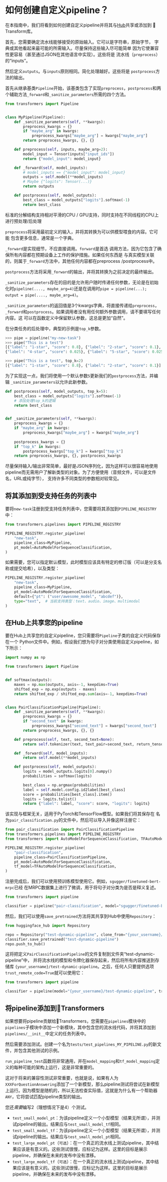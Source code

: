 <!--版权所有2020年The HuggingFace团队。 保留所有权利。

根据Apache许可证，版本2.0（“许可”）授权;除非您遵守许可，否则您不得使用此文件
许可证。 您可以在以下位置获取许可的副本

http://www.apache.org/licenses/LICENSE-2.0

除非适用法律要求或书面同意，否则在许可下分发的软件是根据
“原样” BASIS，不附带任何形式的保证或条件，无论是明示的还是暗示的。有关许可的条件

⚠️请注意，此文件采用Markdown格式，但包含专用于doc-builder（类似于MDX）的特定语法，可能无法

在您的Markdown查看器中正确渲染。-->

# 如何创建自定义pipeline？

在本指南中，我们将看到如何创建自定义pipeline并将其与[Hub](hf.co/models)共享或添加到
🤗 Transform库。

首先，您需要确定流水线能够接受的原始输入。它可以是字符串，原始字节，
字典或其他看起来最可能的所需输入。尽量保持这些输入尽可能简单
因为它使兼容性更容易（甚至通过JSON在其他语言中实现）。这些将是
流水线（`preprocess`）的“inputs”。

然后定义`outputs`。与`inputs`原则相同。简化处理越好。这些将是
`postprocess`方法的输出。

首先从继承基类`Pipeline`开始，该基类包含了实现`preprocess`，`postprocess`和两个辅助方法`_forward`和`_sanitize_parameters`所需的四个方法。

```Python
from transformers import Pipeline


class MyPipeline(Pipeline):
    def _sanitize_parameters(self, **kwargs):
        preprocess_kwargs = {}
        if "maybe_arg" in kwargs:
            preprocess_kwargs["maybe_arg"] = kwargs["maybe_arg"]
        return preprocess_kwargs, {}, {}

    def preprocess(self, inputs, maybe_arg=2):
        model_input = Tensor(inputs["input_ids"])
        return {"model_input": model_input}

    def _forward(self, model_inputs):
        # model_inputs == {"model_input": model_input}
        outputs = self.model(**model_inputs)
        # Maybe {"logits": Tensor(...)}
        return outputs

    def postprocess(self, model_outputs):
        best_class = model_outputs["logits"].softmax(-1)
        return best_class
```

标准的分解结构支持相对平滑的CPU / GPU支持，同时支持在不同线程的CPU上进行预处理/后处理

`preprocess`将采用最初定义的输入，并将其转换为可以供模型喂食的内容。它可能
包含更多信息，通常是一个字典。

`_forward`是实现细节，不应直接调用。`forward`是首选
调用方法，因为它包含了确保所有内容都在预期设备上工作的保护措施。如果任何东西是
与真实模型关联的，则属于`_forward`方法中，其他任何内容都在preprocess /postprocess中。

`postprocess`方法将采用`_forward`的输出，并将其转换为之前决定的最终输出。

`_sanitize_parameters`存在的目的是允许用户随时传递任何参数，无论是在初始化时`pipeline(...., maybe_arg=4)`还是在调用时`pipe = pipeline(...); output = pipe(...., maybe_arg=4)`。

`_sanitize_parameters`的返回值是3个kwargs字典，将直接传递给`preprocess`，`_forward`和`postprocess`。如果调用者没有用任何额外参数调用，请不要填写任何内容。这
可以在函数定义中保留默认参数，这总是更加“自然”。

在分类任务的后处理中，典型的示例是`top_k`参数。

```python
>>> pipe = pipeline("my-new-task")
>>> pipe("This is a test")
[{"label": "1-star", "score": 0.8}, {"label": "2-star", "score": 0.1}, {"label": "3-star", "score": 0.05}
{"label": "4-star", "score": 0.025}, {"label": "5-star", "score": 0.025}]

>>> pipe("This is a test", top_k=2)
[{"label": "1-star", "score": 0.8}, {"label": "2-star", "score": 0.1}]
```

为了实现这一点，我们将使用一个默认参数`5`更新我们的`postprocess`方法，并编辑
`_sanitize_parameters`以允许此新参数。

```python
def postprocess(self, model_outputs, top_k=5):
    best_class = model_outputs["logits"].softmax(-1)
    # 添加处理top_k的逻辑
    return best_class


def _sanitize_parameters(self, **kwargs):
    preprocess_kwargs = {}
    if "maybe_arg" in kwargs:
        preprocess_kwargs["maybe_arg"] = kwargs["maybe_arg"]
    
    postprocess_kwargs = {}
    if "top_k" in kwargs:
        postprocess_kwargs["top_k"] = kwargs["top_k"]
    return preprocess_kwargs, {}, postprocess_kwargs
```

尽量保持输入/输出非常简单，最好是JSON序列化，因为这样可以很容易地使用pipeline而无需用户了解新类型的对象。为了方便使用（音频文件，可以是文件名，URL或纯字节），
支持许多不同类型的参数相对较常见。



## 将其添加到受支持任务的列表中

要将`new-task`注册到受支持任务列表中，您需要将其添加到`PIPELINE_REGISTRY`中：

```python
from transformers.pipelines import PIPELINE_REGISTRY

PIPELINE_REGISTRY.register_pipeline(
    "new-task",
    pipeline_class=MyPipeline,
    pt_model=AutoModelForSequenceClassification,
)
```

如果需要，您可以指定默认模型，此时模型应该具有特定的修订版（可以是分支名称或提交哈希），以及类型：

```python
PIPELINE_REGISTRY.register_pipeline(
    "new-task",
    pipeline_class=MyPipeline,
    pt_model=AutoModelForSequenceClassification,
    default={"pt": ("user/awesome_model", "abcdef")},
    type="text",  # 当前支持类型：text、audio、image、multimodal
)
```

## 在Hub上共享您的pipeline

要在Hub上共享您的自定义pipeline，您只需要将`Pipeline`子类的自定义代码保存在一个
Python文件中。例如，假设我们想为句子对分类使用自定义pipeline，如下所示：

```py
import numpy as np

from transformers import Pipeline


def softmax(outputs):
    maxes = np.max(outputs, axis=-1, keepdims=True)
    shifted_exp = np.exp(outputs - maxes)
    return shifted_exp / shifted_exp.sum(axis=-1, keepdims=True)


class PairClassificationPipeline(Pipeline):
    def _sanitize_parameters(self, **kwargs):
        preprocess_kwargs = {}
        if "second_text" in kwargs:
            preprocess_kwargs["second_text"] = kwargs["second_text"]
        return preprocess_kwargs, {}, {}

    def preprocess(self, text, second_text=None):
        return self.tokenizer(text, text_pair=second_text, return_tensors=self.framework)

    def _forward(self, model_inputs):
        return self.model(**model_inputs)

    def postprocess(self, model_outputs):
        logits = model_outputs.logits[0].numpy()
        probabilities = softmax(logits)

        best_class = np.argmax(probabilities)
        label = self.model.config.id2label[best_class]
        score = probabilities[best_class].item()
        logits = logits.tolist()
        return {"label": label, "score": score, "logits": logits}
```

该实现与框架无关，适用于PyTorch和TensorFlow模型。如果我们将其保存在
名为`pair_classification.py`的文件中，然后可以导入并像这样注册它：

```py
from pair_classification import PairClassificationPipeline
from transformers.pipelines import PIPELINE_REGISTRY
from transformers import AutoModelForSequenceClassification, TFAutoModelForSequenceClassification

PIPELINE_REGISTRY.register_pipeline(
    "pair-classification",
    pipeline_class=PairClassificationPipeline,
    pt_model=AutoModelForSequenceClassification,
    tf_model=TFAutoModelForSequenceClassification,
)
```

注册完成后，我们可以使用预训练模型使用它。例如，`sgugger/finetuned-bert-mrpc`已经
在MRPC数据集上进行了微调，用于将句子对分类为是否是释义复述。

```py
from transformers import pipeline

classifier = pipeline("pair-classification", model="sgugger/finetuned-bert-mrpc")
```

然后，我们可以使用`save_pretrained`方法将其共享到Hub中使用`Repository`：

```py
from huggingface_hub import Repository

repo = Repository("test-dynamic-pipeline", clone_from="{your_username}/test-dynamic-pipeline")
classifier.save_pretrained("test-dynamic-pipeline")
repo.push_to_hub()
```

这将把定义`PairClassificationPipeline`的文件复制到文件夹“test-dynamic-pipeline”中，
并将流水线的模型和令牌化器保存起来，然后将所有内容推送到存储库
`{your_username}/test-dynamic-pipeline`。之后，任何人只要提供选项`trust_remote_code=True`就可以使用它：

```py
from transformers import pipeline

classifier = pipeline(model="{your_username}/test-dynamic-pipeline", trust_remote_code=True)
```

## 将pipeline添加到🤗Transformers

如果想要将pipeline贡献给🤗Transformers，您需要在`pipelines`模块中的`pipelines`子模块中添加一个新模块，其中包含您的流水线代码，并将其添加到`pipelines/__init__`中定义的任务列表中。

然后需要添加测试。创建一个名为`tests/test_pipelines_MY_PIPELINE.py`的新文件，并包含其他测试的示例。

`run_pipeline_test`函数将非常通用，并在`model_mapping`和`tf_model_mapping`定义的每种可能的架构上运行，这是非常重要的。

这对于将来的兼容性测试非常重要，也就是说，如果有人为
`XXXForQuestionAnswering`添加了一个新模型，那么pipeline测试将尝试在新模型上运行。因为模型是随机的，所以无法检查实际值，这就是为什么有一个帮助器`ANY`，它将尝试匹配pipeline类型的输出。

您还*需要*编写2（理想情况下是4）个测试。

- `test_small_model_pt`：为该pipeline定义一个小型模型（结果无所谓），并测试pipeline的输出。结果应与`test_small_model_tf`相同。
- `test_small_model_tf`：为该pipeline定义一个小型模型（结果无所谓），并测试pipeline的输出。结果应与`test_small_model_pt`相同。
- `test_large_model_pt`（`可选`）：在一个真正的流水线上测试pipeline，其中结果应该是有意义的。这些测试很慢，应标记为这样。这里的目标是展示pipeline，并确保在未来的发布中没有漂移。
- `test_large_model_tf`（`可选`）：在一个真正的流水线上测试pipeline，其中结果应该是有意义的。这些测试很慢，应标记为这样。这里的目标是展示pipeline，并确保在未来的发布中没有漂移。
